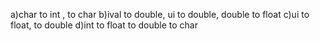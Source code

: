 a)char to int , to char
b)ival to double, ui to double, double to float
c)ui to float, to double
d)int to float to double to char